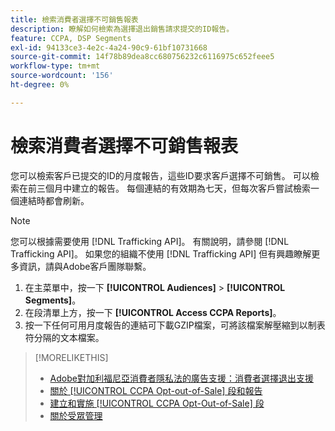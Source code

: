 ```yaml
---
title: 檢索消費者選擇不可銷售報表
description: 瞭解如何檢索為選擇退出銷售請求提交的ID報告。
feature: CCPA, DSP Segments
exl-id: 94133ce3-4e2c-4a24-90c9-61bf10731668
source-git-commit: 14f78b89dea8cc680756232c6116975c652feee5
workflow-type: tm+mt
source-wordcount: '156'
ht-degree: 0%

---
```


# 檢索消費者選擇不可銷售報表

您可以檢索客戶已提交的ID的月度報告，這些ID要求客戶選擇不可銷售。 可以檢索在前三個月中建立的報告。 每個連結的有效期為七天，但每次客戶嘗試檢索一個連結時都會刷新。

>[!NOTE]
>
>您可以根據需要使用 [!DNL Trafficking API]。 有關說明，請參閱 [!DNL Trafficking API]。 如果您的組織不使用 [!DNL Trafficking API] 但有興趣瞭解更多資訊，請與Adobe客戶團隊聯繫。

1. 在主菜單中，按一下 **[!UICONTROL Audiences]** > **[!UICONTROL Segments]**。
1. 在段清單上方，按一下 **[!UICONTROL Access CCPA Reports]**。
1. 按一下任何可用月度報告的連結可下載GZIP檔案，可將該檔案解壓縮到以制表符分隔的文本檔案。

>[!MORELIKETHIS]
>
>* [Adobe對加利福尼亞消費者隱私法的廣告支援：消費者選擇退出支援](/help/privacy/ccpa/ccpa-opt-out-of-sale.md)
>* [關於 [!UICONTROL CCPA Opt-out-of-Sale] 段和報告](ccpa-opt-out-about.md)
>* [建立和實施 [!UICONTROL CCPA Opt-Out-of-Sale] 段](ccpa-opt-out-segment-create.md)
>* [關於受眾管理](audience-about.md)

